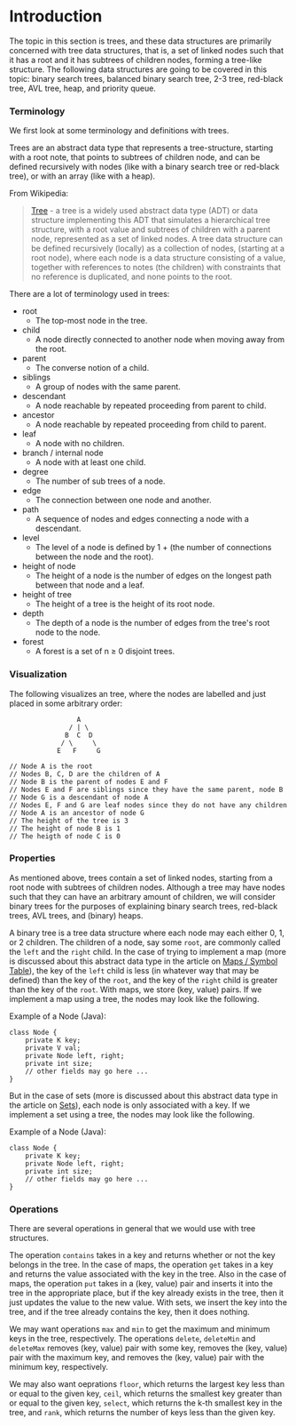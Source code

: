 # Introduction

The topic in this section is trees, and these data structures are primarily
concerned with tree data structures, that is, a set of linked nodes such that it 
has a root and it has subtrees of children nodes, forming a tree-like structure.
The following data structures are going to be covered in this topic: binary
search trees, balanced binary search tree, 2-3 tree, red-black tree, AVL tree,
heap, and priority queue.

### Terminology

We first look at some terminology and definitions with trees.

Trees are an abstract data type that represents a tree-structure, starting with 
a root note, that points to subtrees of children node, and can be defined 
recursively with nodes (like with a binary search tree or red-black tree),
or with an array (like with a heap).

From Wikipedia:

> [Tree](https://en.wikipedia.org/wiki/Tree_%28data_structure%29) - a tree is a 
widely used abstract data type (ADT) or data structure implementing this ADT
that simulates a hierarchical tree structure, with a root value and subtrees
of children with a parent node, represented as a set of linked nodes. A tree 
data structure can be defined recursively (locally) as a collection of nodes,
(starting at a root node), where each node is a data structure consisting of a
value, together with references to notes (the children) with constraints that
no reference is duplicated, and none points to the root.

There are a lot of terminology used in trees:

- root 
    - The top-most node in the tree.
- child 
    - A node directly connected to another node when moving away from the root.
- parent 
    - The converse notion of a child.
- siblings 
    - A group of nodes with the same parent.
- descendant 
    - A node reachable by repeated proceeding from parent to child.
- ancestor 
    - A node reachable by repeated proceeding from child to parent.
- leaf 
    - A node with no children.
- branch / internal node 
    - A node with at least one child.
- degree 
    - The number of sub trees of a node.
- edge 
    - The connection between one node and another.
- path 
    - A sequence of nodes and edges connecting a node with a descendant.
- level 
    - The level of a node is defined by 1 + (the number of connections between 
    the node and the root).
- height of node 
    - The height of a node is the number of edges on the longest path between 
    that node and a leaf.
- height of tree 
    - The height of a tree is the height of its root node.
- depth 
    - The depth of a node is the number of edges from the tree's root node to 
    the node.
- forest 
    - A forest is a set of n ≥ 0 disjoint trees.

### Visualization

The following visualizes an tree, where the nodes are labelled and just placed
in some arbitrary order:

```
                 A
               / | \ 
              B  C  D
             / \     \ 
            E   F     G

// Node A is the root
// Nodes B, C, D are the children of A
// Node B is the parent of nodes E and F
// Nodes E and F are siblings since they have the same parent, node B
// Node G is a descendant of node A
// Nodes E, F and G are leaf nodes since they do not have any children
// Node A is an ancestor of node G
// The height of the tree is 3
// The height of node B is 1
// The heigth of node C is 0
```

### Properties

As mentioned above, trees contain a set of linked nodes, starting from a root
node with subtrees of children nodes. Although a tree may have nodes such that 
they can have an arbitrary amount of children, we will consider binary trees 
for the purposes of explaining binary search trees, red-black trees, AVL trees,
and (binary) heaps. 

A binary tree is a tree data structure where each node may each either 0, 1, or
2 children. The children of a node, say some `root`, are commonly called the 
`left` and the `right` child. In the case of trying to implement a map (more is 
discussed about this abstract data type in the article on [Maps / Symbol Table](/categories/data-structures/trees/map-symbol-table)), the key of the `left`
child is less (in whatever way that may be defined) than the key of the `root`,
and the key of the `right` child is greater than the key of the `root`. With 
maps, we store (key, value) pairs. If we implement a map using a tree, the nodes
may look like the following.

Example of a Node (Java):

```
class Node {
    private K key;
    private V val;
    private Node left, right;
    private int size;
    // other fields may go here ...
}
```

But in the case of sets (more is discussed about this abstract data type in the 
article on [Sets](/categories/data-structures/trees/sets)), each node is only
associated with a key. If we implement a set using a tree, the nodes may look
like the following.

Example of a Node (Java):

```
class Node {
    private K key;
    private Node left, right;
    private int size;
    // other fields may go here ...
}
```

### Operations

There are several operations in general that we would use with tree structures.

The operation `contains` takes in a key and returns whether or not the key 
belongs in the tree. In the case of maps, the operation `get` takes in a key and 
returns the value associated with the key in the tree. Also in the case of maps,
the operation `put` takes in a (key, value) pair and inserts it into the tree
in the appropriate place, but if the key already exists in the tree, then it 
just updates the value to the new value. With sets, we insert the key into the 
tree, and if the tree already contains the key, then it does nothing.

We may want operations `max` and `min` to get the maximum and minimum keys in
the tree, respectively. The operations `delete`, `deleteMin` and `deleteMax`
removes (key, value) pair with some key, removes the (key, value) pair with the 
maximum key, and removes the (key, value) pair with the minimum key, 
respectively.

We may also want oeprations `floor`, which returns the largest key less than or 
equal to the given key, `ceil`, which returns the smallest key greater than or
equal to the given key, `select`, which returns the k-th smallest key in the
tree, and `rank`, which returns the number of keys less than the given key.
